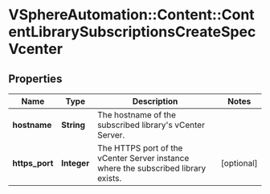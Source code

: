 # VSphereAutomation::Content::ContentLibrarySubscriptionsCreateSpecVcenter

## Properties
Name | Type | Description | Notes
------------ | ------------- | ------------- | -------------
**hostname** | **String** | The hostname of the subscribed library&#39;s vCenter Server. | 
**https_port** | **Integer** | The HTTPS port of the vCenter Server instance where the subscribed library exists. | [optional] 


